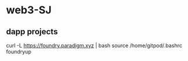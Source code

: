 # web3-SJ
## dapp projects 


curl -L https://foundry.paradigm.xyz | bash
source /home/gitpod/.bashrc
foundryup 